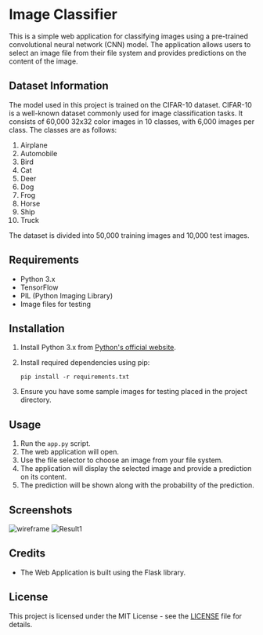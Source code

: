 # Image Classifier 

This is a simple web application for classifying images using a pre-trained convolutional neural network (CNN) model. The application allows users to select an image file from their file system and provides predictions on the content of the image.

## Dataset Information

The model used in this project is trained on the CIFAR-10 dataset. CIFAR-10 is a well-known dataset commonly used for image classification tasks. It consists of 60,000 32x32 color images in 10 classes, with 6,000 images per class. The classes are as follows:

1. Airplane
2. Automobile
3. Bird
4. Cat
5. Deer
6. Dog
7. Frog
8. Horse
9. Ship
10. Truck

The dataset is divided into 50,000 training images and 10,000 test images.

## Requirements

- Python 3.x
- TensorFlow
- PIL (Python Imaging Library)
- Image files for testing

## Installation

1. Install Python 3.x from [Python's official website](https://www.python.org/).
2. Install required dependencies using pip:

    ```
    pip install -r requirements.txt
    ```

3. Ensure you have some sample images for testing placed in the project directory.

## Usage

1. Run the `app.py` script.
2. The web application will open.
3. Use the file selector to choose an image from your file system.
4. The application will display the selected image and provide a prediction on its content.
5. The prediction will be shown along with the probability of the prediction.

## Screenshots
![wireframe](https://github.com/SankritaPatel/ImageClassification/assets/161813782/9968ef3b-7f33-4648-a02d-1a620f049634)
![Result1](https://github.com/SankritaPatel/ImageClassification/assets/161813782/f4315cec-d8ea-46bc-ab43-870115bad3d8)



## Credits

- The Web Application is built using the Flask library.

## License

This project is licensed under the MIT License - see the [LICENSE](LICENSE) file for details.
